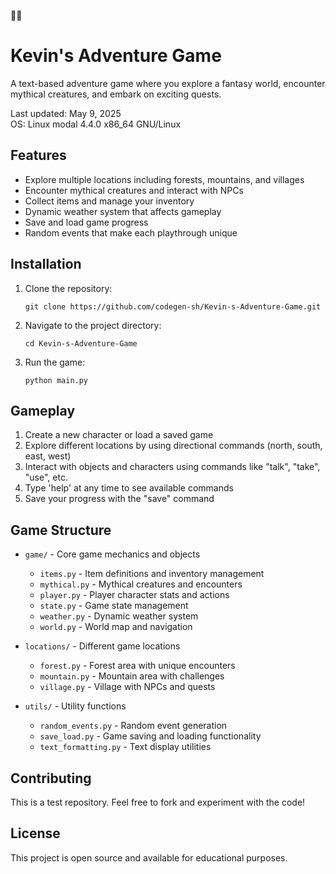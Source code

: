 🌈🌈
# Kevin's Adventure Game

A text-based adventure game where you explore a fantasy world, encounter mythical creatures, and embark on exciting quests.

Last updated: May 9, 2025  
OS: Linux modal 4.4.0 x86_64 GNU/Linux

## Features

- Explore multiple locations including forests, mountains, and villages
- Encounter mythical creatures and interact with NPCs
- Collect items and manage your inventory
- Dynamic weather system that affects gameplay
- Save and load game progress
- Random events that make each playthrough unique

## Installation

1. Clone the repository:
   ```
   git clone https://github.com/codegen-sh/Kevin-s-Adventure-Game.git
   ```

2. Navigate to the project directory:
   ```
   cd Kevin-s-Adventure-Game
   ```

3. Run the game:
   ```
   python main.py
   ```

## Gameplay

1. Create a new character or load a saved game
2. Explore different locations by using directional commands (north, south, east, west)
3. Interact with objects and characters using commands like "talk", "take", "use", etc.
4. Type 'help' at any time to see available commands
5. Save your progress with the "save" command

## Game Structure

- `game/` - Core game mechanics and objects
  - `items.py` - Item definitions and inventory management
  - `mythical.py` - Mythical creatures and encounters
  - `player.py` - Player character stats and actions
  - `state.py` - Game state management
  - `weather.py` - Dynamic weather system
  - `world.py` - World map and navigation

- `locations/` - Different game locations
  - `forest.py` - Forest area with unique encounters
  - `mountain.py` - Mountain area with challenges
  - `village.py` - Village with NPCs and quests

- `utils/` - Utility functions
  - `random_events.py` - Random event generation
  - `save_load.py` - Game saving and loading functionality
  - `text_formatting.py` - Text display utilities

## Contributing

This is a test repository. Feel free to fork and experiment with the code!

## License

This project is open source and available for educational purposes.


